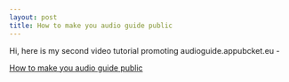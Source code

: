 ```yaml
---
layout: post
title: How to make you audio guide public
---
```

Hi,  here is my second video tutorial promoting audioguide.appubcket.eu - 

[How to make you audio guide public](https://youtu.be/1iQJ-qscXl0)
